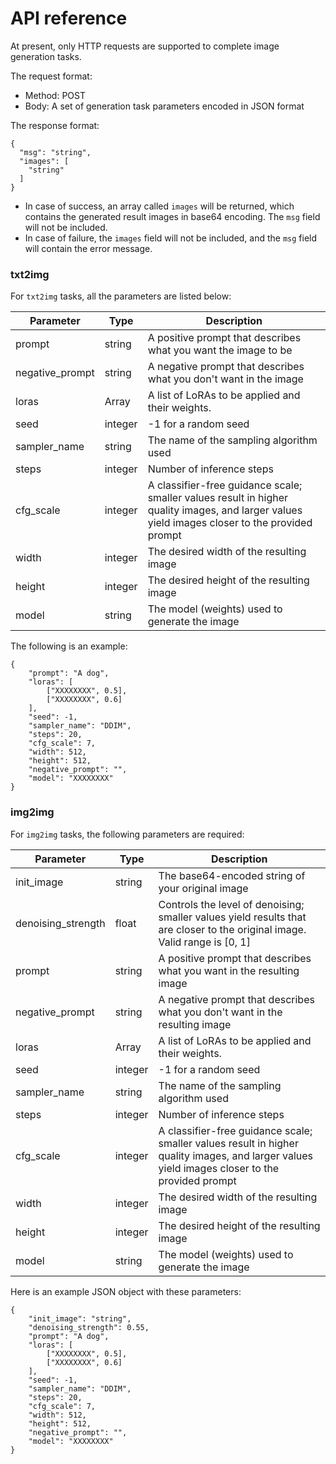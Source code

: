 # API reference
At present, only HTTP requests are supported to complete image generation tasks.

The request format:

- Method: POST
- Body: A set of generation task parameters encoded in JSON format

The response format:

```
{
  "msg": "string",
  "images": [
    "string"
  ]
}

```

- In case of success, an array called `images` will be returned, which contains the generated result images in base64 encoding. The `msg` field will not be included.
- In case of failure, the `images` field will not be included, and the `msg` field will contain the error message.

### txt2img

For `txt2img` tasks, all the parameters are listed below:

| Parameter | Type | Description |
| --- | --- | --- |
| prompt | string | A positive prompt that describes what you want the image to be |
| negative_prompt | string | A negative prompt that describes what you don't want in the image |
| loras | Array | A list of LoRAs to be applied and their weights. |
| seed | integer | -1 for a random seed |
| sampler_name | string | The name of the sampling algorithm used |
| steps | integer | Number of inference steps |
| cfg_scale | integer | A classifier-free guidance scale; smaller values result in higher quality images, and larger values yield images closer to the provided prompt |
| width | integer | The desired width of the resulting image |
| height | integer | The desired height of the resulting image |
| model | string | The model (weights) used to generate the image |

The following is an example:

```
{
    "prompt": "A dog",
    "loras": [
        ["XXXXXXXX", 0.5],
        ["XXXXXXXX", 0.6]
    ],
    "seed": -1,
    "sampler_name": "DDIM",
    "steps": 20,
    "cfg_scale": 7,
    "width": 512,
    "height": 512,
    "negative_prompt": "",
    "model": "XXXXXXXX"
}

```

### img2img

For `img2img` tasks, the following parameters are required:

| Parameter | Type | Description |
| --- | --- | --- |
| init_image | string | The base64-encoded string of your original image |
| denoising_strength | float | Controls the level of denoising; smaller values yield results that are closer to the original image. Valid range is [0, 1] |
| prompt | string | A positive prompt that describes what you want in the resulting image |
| negative_prompt | string | A negative prompt that describes what you don't want in the resulting image |
| loras | Array | A list of LoRAs to be applied and their weights. |
| seed | integer | -1 for a random seed |
| sampler_name | string | The name of the sampling algorithm used |
| steps | integer | Number of inference steps |
| cfg_scale | integer | A classifier-free guidance scale; smaller values result in higher quality images, and larger values yield images closer to the provided prompt |
| width | integer | The desired width of the resulting image |
| height | integer | The desired height of the resulting image |
| model | string | The model (weights) used to generate the image |

Here is an example JSON object with these parameters:

```
{
    "init_image": "string",
    "denoising_strength": 0.55,
    "prompt": "A dog",
    "loras": [
        ["XXXXXXXX", 0.5],
        ["XXXXXXXX", 0.6]
    ],
    "seed": -1,
    "sampler_name": "DDIM",
    "steps": 20,
    "cfg_scale": 7,
    "width": 512,
    "height": 512,
    "negative_prompt": "",
    "model": "XXXXXXXX"
}

```
